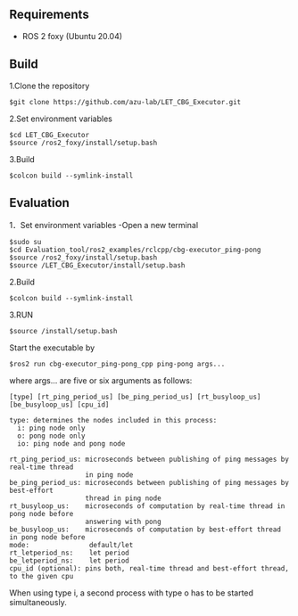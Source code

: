 

## Requirements
- ROS 2 foxy (Ubuntu 20.04)

## Build
1.Clone the repository
```
$git clone https://github.com/azu-lab/LET_CBG_Executor.git
```
2.Set environment variables
```
$cd LET_CBG_Executor
$source /ros2_foxy/install/setup.bash
```
3.Build
```
$colcon build --symlink-install
```
## Evaluation
1．Set environment variables
-Open a new terminal
```
$sudo su
$cd Evaluation_tool/ros2_examples/rclcpp/cbg-executor_ping-pong
$source /ros2_foxy/install/setup.bash
$source /LET_CBG_Executor/install/setup.bash
```
2.Build
```
$colcon build --symlink-install
```
3.RUN
```
$source /install/setup.bash
```
Start the executable by
```
$ros2 run cbg-executor_ping-pong_cpp ping-pong args...
```
where args... are five or six arguments as follows:
```
[type] [rt_ping_period_us] [be_ping_period_us] [rt_busyloop_us] [be_busyloop_us] [cpu_id]

type: determines the nodes included in this process:
  i: ping node only
  o: pong node only
  io: ping node and pong node

rt_ping_period_us: microseconds between publishing of ping messages by real-time thread
                   in ping node
be_ping_period_us: microseconds between publishing of ping messages by best-effort
                   thread in ping node
rt_busyloop_us:    microseconds of computation by real-time thread in pong node before
                   answering with pong
be_busyloop_us:    microseconds of computation by best-effort thread in pong node before
mode:               default/let
rt_letperiod_ns:    let period
be_letperiod_ns:    let period
cpu_id (optional): pins both, real-time thread and best-effort thread, to the given cpu
```
When using type i, a second process with type o has to be started simultaneously.